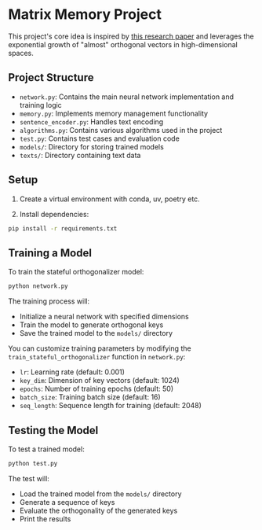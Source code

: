 # Matrix Memory Project

This project's core idea is inspired by [this research paper](https://arxiv.org/pdf/2405.04517) and leverages the exponential growth of "almost" orthogonal vectors in high-dimensional spaces.

## Project Structure

- `network.py`: Contains the main neural network implementation and training logic
- `memory.py`: Implements memory management functionality
- `sentence_encoder.py`: Handles text encoding
- `algorithms.py`: Contains various algorithms used in the project
- `test.py`: Contains test cases and evaluation code
- `models/`: Directory for storing trained models
- `texts/`: Directory containing text data

## Setup

1. Create a virtual environment with conda, uv, poetry etc.

2. Install dependencies:
```bash
pip install -r requirements.txt
```

## Training a Model

To train the stateful orthogonalizer model:

```bash
python network.py
```

The training process will:
- Initialize a neural network with specified dimensions
- Train the model to generate orthogonal keys
- Save the trained model to the `models/` directory

You can customize training parameters by modifying the `train_stateful_orthogonalizer` function in `network.py`:
- `lr`: Learning rate (default: 0.001)
- `key_dim`: Dimension of key vectors (default: 1024)
- `epochs`: Number of training epochs (default: 50)
- `batch_size`: Training batch size (default: 16)
- `seq_length`: Sequence length for training (default: 2048)

## Testing the Model

To test a trained model:

```bash
python test.py
```

The test will:
- Load the trained model from the `models/` directory
- Generate a sequence of keys
- Evaluate the orthogonality of the generated keys
- Print the results
